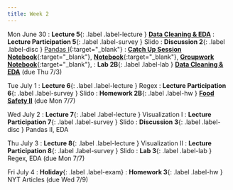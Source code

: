 ```yaml
---
title: Week 2
---
```


Mon June 30
: **Lecture 5**{: .label .label-lecture } [**Data Cleaning & EDA**](lecture/lec05)
: **Lecture Participation 5**{: .label .label-survey } Slido
: **Discussion 2**{: .label .label-disc } [Pandas I](https://drive.google.com/file/d/1hMuTnQqSslw8m3sEk7BeAKjp1NAVpMDb/view?usp=sharing){:target="_blank"}
	: [**Catch Up Session Notebook**](https://data100.datahub.berkeley.edu/hub/user-redirect/git-pull?repo=https%3A%2F%2Fgithub.com%2FDS-100%2Fsu25-student&branch=main&urlpath=lab%2Ftree%2Fsu25-student%2Fdisc%2Fcatchup%2FCatchup2.ipynb){:target="_blank"},
	[**Notebook**](https://data100.datahub.berkeley.edu/hub/user-redirect/git-pull?repo=https%3A%2F%2Fgithub.com%2FDS-100%2Fsu25-student&branch=main&urlpath=lab%2Ftree%2Fsu25-student%2Fdisc%2Fdisc02%2Fdisc02-worksheet-blank.ipynb){:target="_blank"}, 
    	[**Groupwork Notebook**](https://data100.datahub.berkeley.edu/hub/user-redirect/git-pull?repo=https%3A%2F%2Fgithub.com%2FDS-100%2Fsu25-student&branch=main&urlpath=lab%2Ftree%2Fsu25-student%2Fdisc%2Fdisc02%2Fdisc02_groupwork_blank.ipynb){:target="_blank"},
: **Lab 2B**{: .label .label-lab } [**Data Cleaning & EDA**](https://data100.datahub.berkeley.edu/hub/user-redirect/git-pull?repo=https%3A%2F%2Fgithub.com%2FDS-100%2Fsu25-student&branch=main&urlpath=lab%2Ftree%2Fsu25-student%2Flab%2Flab02B%2Flab02B.ipynb) (due Thu 7/3)

Tue July 1
: **Lecture 6**{: .label .label-lecture } Regex
: **Lecture Participation 6**{: .label .label-survey } Slido
: **Homework 2B**{: .label .label-hw } [**Food Safety II**](https://data100.datahub.berkeley.edu/hub/user-redirect/git-pull?repo=https%3A%2F%2Fgithub.com%2FDS-100%2Fsu25-student&branch=main&urlpath=lab%2Ftree%2Fsu25-student%2Fhw%2Fhw02B%2Fhw02B.ipynb) (due Mon 7/7)

Wed July 2
: **Lecture 7**{: .label .label-lecture } Visualization I
: **Lecture Participation 7**{: .label .label-survey } Slido
: **Discussion 3**{: .label .label-disc } Pandas II, EDA

Thu July 3
: **Lecture 8**{: .label .label-lecture } Visualization II
: **Lecture Participation 8**{: .label .label-survey } Slido
: **Lab 3**{: .label .label-lab } Regex, EDA (due Mon 7/7)

Fri July 4
: **Holiday**{: .label .label-exam}
: **Homework 3**{: .label .label-hw } NYT Articles (due Wed 7/9)

